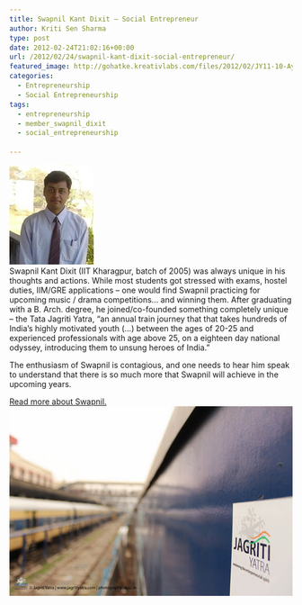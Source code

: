 ```yaml
---
title: Swapnil Kant Dixit – Social Entrepreneur
author: Kriti Sen Sharma
type: post
date: 2012-02-24T21:02:16+00:00
url: /2012/02/24/swapnil-kant-dixit-social-entrepreneur/
featured_image: http://gohatke.kreativlabs.com/files/2012/02/JY11-10-Ayaz-1-of-13-e1331427635133.jpg
categories:
  - Entrepreneurship
  - Social Entrepreneurship
tags:
  - entrepreneurship
  - member_swapnil_dixit
  - social_entrepreneurship

---
```

![Swapnil](https://raw.githubusercontent.com/kritisen/gohatke/main/content/images/2011/11/swapnil.jpg)  
Swapnil Kant Dixit (IIT Kharagpur, batch of 2005) was always unique in his thoughts and actions. While most students got stressed with exams, hostel duties, IIM/GRE applications &#8211; one would find Swapnil practicing for upcoming music / drama competitions&#8230; and winning them. After graduating with a B. Arch. degree, he joined/co-founded something completely unique &#8211; the Tata Jagriti Yatra, “an annual train journey that that takes hundreds of India’s highly motivated youth (&#8230;) between the ages of 20-25 and experienced professionals with age above 25, on a eighteen day national odyssey, introducing them to unsung heroes of India.”

The enthusiasm of Swapnil is contagious, and one needs to hear him speak to understand that there is so much more that Swapnil will achieve in the upcoming years.

[Read more about Swapnil.][1]  
![10-Ayaz](https://raw.githubusercontent.com/kritisen/gohatke/main/content/images/2012/02/JY11-10-Ayaz-1-of-131.jpg)

 [1]: http://gohatke.kreativlabs.com/tag/member_swapnil_dixit/
 [2]: http://gohatke.kreativlabs.com/files/2012/02/JY11-10-Ayaz-1-of-131.jpg
